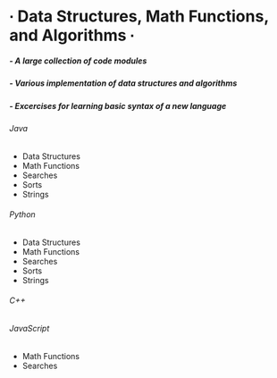 # ∙ Data Structures, Math Functions, and Algorithms ∙
#####	- A large collection of code modules
#####	- Various implementation of data structures and algorithms
#####	- Excercises for learning basic syntax of a new language

###### Java
* Data Structures
* Math Functions
* Searches
* Sorts
* Strings

###### Python
* Data Structures
* Math Functions
* Searches
* Sorts
* Strings


###### C++

###### JavaScript
* Math Functions
* Searches
